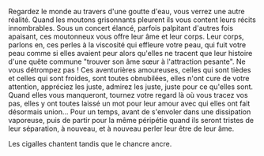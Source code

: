 Regardez le monde au travers d'une goutte d'eau, vous verrez une autre réalité. Quand les moutons grisonnants pleurent ils vous content leurs récits innombrables. Sous un concert élancé, parfois palpitant d'autres fois apaisant, ces moutonneux vous offre leur âme et leur corps. Leur corps, parlons en, ces perles à la viscosité qui effleure votre peau, qui fuit votre peau comme si elles avaient peur alors qu'elles ne tracent que leur histoire d'une quête commune "trouver son âme sœur à l'attraction pesante". Ne vous détrompez pas ! Ces aventurières amoureuses, celles qui sont tièdes et celles qui sont froides, sont toutes obnubilées, elles n'ont cure de votre attention, appréciez les juste, admirez les juste, juste pour ce qu'elles sont. Quand elles vous manqueront, tournez votre regard là où vous tracez vos pas, elles y ont toutes laissé un mot pour leur amour avec qui elles ont fait désormais union... Pour un temps, avant de s'envoler dans une dissipation vaporeuse, puis de partir pour la même péripétie quand ils seront tristes de leur séparation, à nouveau, et à nouveau perler leur être de leur âme.

Les cigalles chantent tandis que le chancre ancre.
